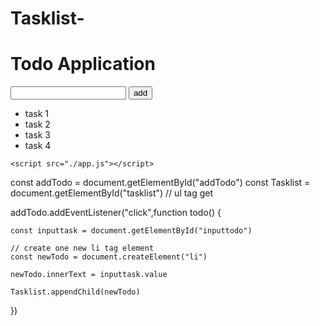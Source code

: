 # Tasklist-
<!DOCTYPE html>
<html lang="en">
<head>
    <meta charset="UTF-8">
    <meta name="viewport" content="width=device-width, initial-scale=1.0">
    <title>Document</title>
    <link rel="stylesheet" href="./style.css">
</head>
<body>
    <h1>Todo Application </h1>
    <div>
        <!-- input and add button  -->
         <div>
            <input type="text">
            <button>add</button>
         </div>
         <!-- display tasks -->
         <div>
            <ul>
                <li>task 1 </li>
                <li>task 2 </li>
                <li>task 3 </li>
                <li>task 4 </li>
            </ul>
         </div>
    </div>
    
    <script src="./app.js"></script>
</body>
</html>
const addTodo = document.getElementById("addTodo")
const Tasklist = document.getElementById("tasklist") // ul tag get 


addTodo.addEventListener("click",function todo() {
    
    const inputtask = document.getElementById("inputtodo")

    // create one new li tag element 
    const newTodo = document.createElement("li")  
    
    newTodo.innerText = inputtask.value

    Tasklist.appendChild(newTodo)
    
})
